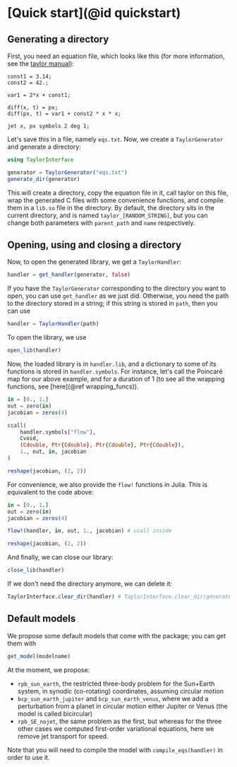 # [Quick start](@id quickstart)

## Generating a directory

First, you need an equation file, which looks like this (for more information, see the [taylor manual](https://github.com/joang/taylor2-dist/blob/main/src/manual/manual.pdf)):

```
const1 = 3.14;
const2 = 42.;

var1 = 2*x + const1;

diff(x, t) = px;
diff(px, t) = var1 + const2 * x * x;

jet x, px symbols 2 deg 1;
```

Let's save this in a file, namely `eqs.txt`. Now, we create a `TaylorGenerator` and generate a directory:

```julia
using TaylorInterface

generator = TaylorGenerator("eqs.txt")
generate_dir(generator)
```

This will create a directory, copy the equation file in it, call taylor on this file, wrap the generated C files with some convenience functions, and compile them in a `lib.so` file in the directory. By default, the directory sits in the current directory, and is named `taylor_[RANDOM_STRING]`, but you can change both parameters with `parent_path` and `name` respectively.

## Opening, using and closing a directory

Now, to open the generated library, we get a `TaylorHandler`:

```julia
handler = get_handler(generator, false)
```

If you have the `TaylorGenerator` corresponding to the directory you want to open, you can use `get_handler` as we just did. Otherwise, you need the path to the directory stored in a string; if this string is stored in `path`, then you can use

```julia
handler = TaylorHandler(path)
```

To open the library, we use

```julia
open_lib(handler)
```

Now, the loaded library is in `handler.lib`, and a dictionary to some of its functions is stored in `handler.symbols`. For instance, let's call the Poincaré map for our above example, and for a duration of 1 (to see all the wrapping functions, see [here](@ref wrapping_funcs)).

```julia
in = [0., 1.]
out = zero(in)
jacobian = zeros(4)

ccall(
    handler.symbols["flow"],
    Cvoid,
    (Cdouble, Ptr{Cdouble}, Ptr{Cdouble}, Ptr{Cdouble}),
    1., out, in, jacobian
)

reshape(jacobian, (2, 2))
```

For convenience, we also provide the `flow!` functions in Julia. This is equivalent to the code above:

```julia
in = [0., 1.]
out = zero(in)
jacobian = zeros(4)

flow!(handler, in, out, 1., jacobian) # ccall inside

reshape(jacobian, (2, 2))
```

And finally, we can close our library:

```julia
close_lib(handler)
```

If we don't need the directory anymore, we can delete it:
```julia
TaylorInterface.clear_dir(handler) # TaylorInterface.clear_dir(generator) also works
```

## Default models

We propose some default models that come with the package; you can get them with

```julia
get_model(modelname)
```

At the moment, we propose:
- `rpb_sun_earth`, the restricted three-body problem for the Sun+Earth system, in synodic (co-rotating) coordinates, assuming circular motion
- `bcp_sun_earth_jupiter` and `bcp_sun_earth_venus`, where we add a perturbation from a planet in circular motion either Jupiter or Venus (the model is called bicircular)
- `rpb_SE_nojet`, the same problem as the first, but whereas for the three other cases we computed first-order variational equations, here we remove jet transport for speed.

Note that you will need to compile the model with `compile_eqs(handler)` in order to use it.